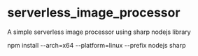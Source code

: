 # serverless_image_processor
A simple serverless image processor using sharp nodejs library

npm install --arch=x64 --platform=linux --prefix nodejs sharp